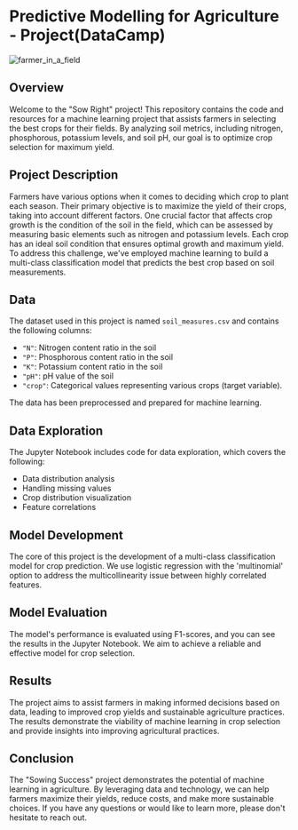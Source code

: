 # Predictive Modelling for Agriculture - Project(DataCamp)
![farmer_in_a_field](https://github.com/ahmedm-sallam/Project-Predictive-Modeling-for-Agriculture/assets/97572668/a28a2615-1cec-4c5e-8934-3f6c2dbd40ec)

## Overview

Welcome to the "Sow Right" project! This repository contains the code and resources for a machine learning project that assists farmers in selecting the best crops for their fields. By analyzing soil metrics, including nitrogen, phosphorous, potassium levels, and soil pH, our goal is to optimize crop selection for maximum yield.

## Project Description

Farmers have various options when it comes to deciding which crop to plant each season. Their primary objective is to maximize the yield of their crops, taking into account different factors. One crucial factor that affects crop growth is the condition of the soil in the field, which can be assessed by measuring basic elements such as nitrogen and potassium levels. Each crop has an ideal soil condition that ensures optimal growth and maximum yield.
To address this challenge, we've employed machine learning to build a multi-class classification model that predicts the best crop based on soil measurements.

## Data

The dataset used in this project is named `soil_measures.csv` and contains the following columns:

- `"N"`: Nitrogen content ratio in the soil
- `"P"`: Phosphorous content ratio in the soil
- `"K"`: Potassium content ratio in the soil
- `"pH"`: pH value of the soil
- `"crop"`: Categorical values representing various crops (target variable).

The data has been preprocessed and prepared for machine learning.

## Data Exploration

The Jupyter Notebook includes code for data exploration, which covers the following:

- Data distribution analysis
- Handling missing values
- Crop distribution visualization
- Feature correlations

## Model Development

The core of this project is the development of a multi-class classification model for crop prediction. We use logistic regression with the 'multinomial' option to address the multicollinearity issue between highly correlated features.

## Model Evaluation

The model's performance is evaluated using F1-scores, and you can see the results in the Jupyter Notebook. We aim to achieve a reliable and effective model for crop selection.

## Results

The project aims to assist farmers in making informed decisions based on data, leading to improved crop yields and sustainable agriculture practices. The results demonstrate the viability of machine learning in crop selection and provide insights into improving agricultural practices.

## Conclusion

The "Sowing Success" project demonstrates the potential of machine learning in agriculture. By leveraging data and technology, we can help farmers maximize their yields, reduce costs, and make more sustainable choices. If you have any questions or would like to learn more, please don't hesitate to reach out.
